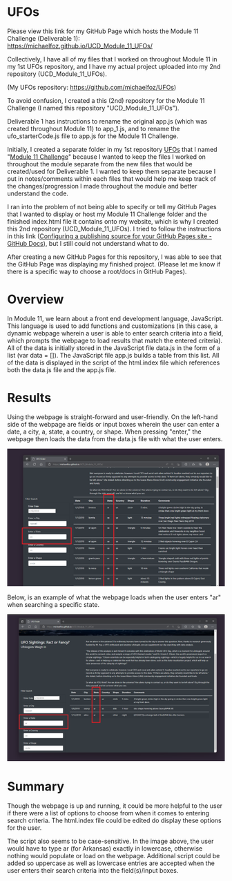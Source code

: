 # UFOs
Please view this link for my GitHub Page which hosts the Module 11 Challenge (Deliverable 1): https://michaelfoz.github.io/UCD_Module_11_UFOs/

Collectively, I have all of my files that I worked on throughout Module 11 in my 1st UFOs repository, and I have my actual project uploaded into my 2nd repository (UCD_Module_11_UFOs).

(My UFOs repository: https://github.com/michaelfoz/UFOs)


To avoid confusion, I created a this (2nd) repository for the Module 11 Challenge (I named this repository "UCD_Module_11_UFOs"). 

Deliverable 1 has instructions to rename the original app.js (which was created throughout Module 11) to app_1.js, 
and to rename the ufo_starterCode.js file to app.js for the Module 11 Challenge. 

Initially, I created a separate folder in my 1st repository [UFOs](https://github.com/michaelfoz/UFOs) that I named "[Module 11 Challenge](https://github.com/michaelfoz/UFOs/tree/main/Module%2011%20Challenge)" because I wanted to keep the files I worked on throughout the module separate from the new files that would be created/used for Deliverable 1. 
I wanted to keep them separate because I put in notes/comments within each files that would help me keep track of the changes/progression I made throughout the module and better understand the code.

I ran into the problem of not being able to specify or tell my GitHub Pages that I wanted to display or host my Module 11 Challenge folder and the finished index.html file it contains onto my website, which is why I created this 2nd repository (UCD_Module_11_UFOs). 
I tried to follow the instructions in this link ([Configuring a publishing source for your GitHub Pages site - GitHub Docs](https://docs.github.com/en/pages/getting-started-with-github-pages/configuring-a-publishing-source-for-your-github-pages-site)), but I still could not understand what to do.

After creating a new GitHub Pages for this repository, I was able to see that the GitHub Page was displaying my finished project. (Please let me know if there is a specific way to choose a root/docs in GitHub Pages).

# Overview
In Module 11, we learn about a front end development language, JavaScript.  This language is used to add functions and customizations (in this case, a dynamic webpage wherein a user is able to enter search criteria into a field, which prompts the webpage to load results that match the entered criteria). All of the data is initially stored in the JavaScript file data.js in the form of a list (var data = []). The JavaScript file app.js builds a table from this list. All of the data is displayed in the script of the html.index file which references both the data.js file and the app.js file.

# Results
Using the webpage is straight-forward and user-friendly. On the left-hand side of the webpage are fields or input boxes wherein the user can enter a date, a city, a, state, a country, or shape. When pressing "enter," the webpage then loads the data from the data.js file with what the user enters.

![screenshot](https://github.com/michaelfoz/UCD_Module_11_UFOs/blob/main/UFO_Finder_State_Filter.png?raw=true)

Below, is an example of what the webpage loads when the user enters "ar" when searching a specific state.

![screenshot](https://github.com/michaelfoz/UCD_Module_11_UFOs/blob/main/UFO_Finder_State_Filter_ar.png?raw=true)
# Summary

Though the webpage is up and running, it could be more helpful to the user if there were a list of options to choose from when it comes to entering search criteria. The html.index file could be edited do display these options for the user.

The script also seems to be case-sensitive. In the image above, the user would have to type ar (for Arkansas) exactly in lowercase, otherwise nothing would populate or load on the webpage.  Additional script could be added so uppercase as well as lowercase entries are accepted when the user enters their search criteria into the field(s)/input boxes.
